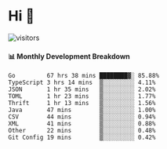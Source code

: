 # Hi 👋
 
![visitors](https://visitor-badge.glitch.me/badge?page_id=sorcererxw.sorcererx)

#### 📊 Monthly Development Breakdown

<!--START_SECTION:waka-->
```text
Go         67 hrs 38 mins ████████▓░ 85.88%
TypeScript 3 hrs 14 mins  ▒░░░░░░░░░ 4.11%
JSON       1 hr 35 mins   ▒░░░░░░░░░ 2.02%
TOML       1 hr 23 mins   ▒░░░░░░░░░ 1.77%
Thrift     1 hr 13 mins   ▒░░░░░░░░░ 1.56%
Java       47 mins        ▒░░░░░░░░░ 1.00%
CSV        44 mins        ▒░░░░░░░░░ 0.94%
XML        41 mins        ▒░░░░░░░░░ 0.88%
Other      22 mins        ▒░░░░░░░░░ 0.48%
Git Config 19 mins        ▒░░░░░░░░░ 0.42%
```
<!--END_SECTION:waka-->
